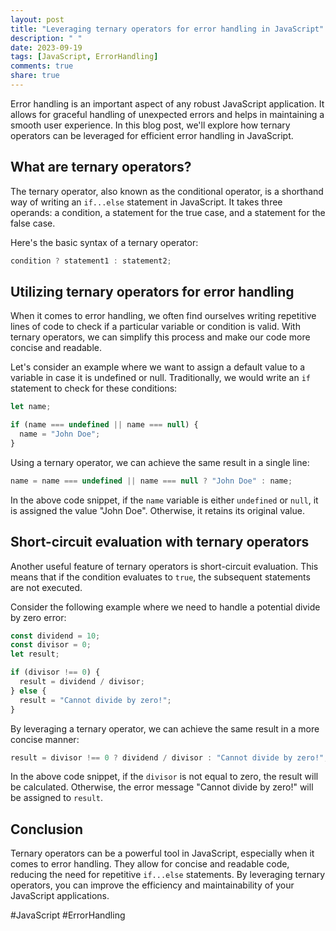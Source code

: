 ```yaml
---
layout: post
title: "Leveraging ternary operators for error handling in JavaScript"
description: " "
date: 2023-09-19
tags: [JavaScript, ErrorHandling]
comments: true
share: true
---
```


Error handling is an important aspect of any robust JavaScript application. It allows for graceful handling of unexpected errors and helps in maintaining a smooth user experience. In this blog post, we'll explore how ternary operators can be leveraged for efficient error handling in JavaScript.

## What are ternary operators?

The ternary operator, also known as the conditional operator, is a shorthand way of writing an `if...else` statement in JavaScript. It takes three operands: a condition, a statement for the true case, and a statement for the false case.

Here's the basic syntax of a ternary operator:

```javascript
condition ? statement1 : statement2;
```

## Utilizing ternary operators for error handling

When it comes to error handling, we often find ourselves writing repetitive lines of code to check if a particular variable or condition is valid. With ternary operators, we can simplify this process and make our code more concise and readable.

Let's consider an example where we want to assign a default value to a variable in case it is undefined or null. Traditionally, we would write an `if` statement to check for these conditions:

```javascript
let name;

if (name === undefined || name === null) {
  name = "John Doe";
}
```

Using a ternary operator, we can achieve the same result in a single line:

```javascript
name = name === undefined || name === null ? "John Doe" : name;
```

In the above code snippet, if the `name` variable is either `undefined` or `null`, it is assigned the value "John Doe". Otherwise, it retains its original value.

## Short-circuit evaluation with ternary operators

Another useful feature of ternary operators is short-circuit evaluation. This means that if the condition evaluates to `true`, the subsequent statements are not executed.

Consider the following example where we need to handle a potential divide by zero error:

```javascript
const dividend = 10;
const divisor = 0;
let result;

if (divisor !== 0) {
  result = dividend / divisor;
} else {
  result = "Cannot divide by zero!";
}
```

By leveraging a ternary operator, we can achieve the same result in a more concise manner:

```javascript
result = divisor !== 0 ? dividend / divisor : "Cannot divide by zero!";
```

In the above code snippet, if the `divisor` is not equal to zero, the result will be calculated. Otherwise, the error message "Cannot divide by zero!" will be assigned to `result`.

## Conclusion

Ternary operators can be a powerful tool in JavaScript, especially when it comes to error handling. They allow for concise and readable code, reducing the need for repetitive `if...else` statements. By leveraging ternary operators, you can improve the efficiency and maintainability of your JavaScript applications.

#JavaScript #ErrorHandling